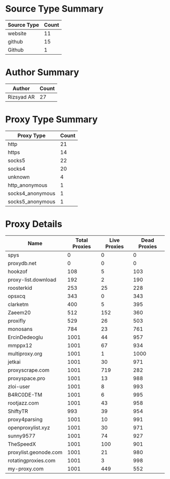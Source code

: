 # Source Type Summary

| Source Type | Count |
|-------------|-------|
| website | 11 |
| github | 15 |
| Github | 1 |


# Author Summary

| Author | Count |
|--------|-------|
| Rizsyad AR | 27 |


# Proxy Type Summary

| Proxy Type | Count |
|------------|-------|
| http | 21 |
| https | 14 |
| socks5 | 22 |
| socks4 | 20 |
| unknown | 4 |
| http_anonymous | 1 |
| socks4_anonymous | 1 |
| socks5_anonymous | 1 |


# Proxy Details

| Name | Total Proxies | Live Proxies | Dead Proxies |
|------|---------------|--------------|---------------|
| spys | 0 | 0 | 0 |
| proxydb.net | 0 | 0 | 0 |
| hookzof | 108 | 5 | 103 |
| proxy-list.download | 192 | 2 | 190 |
| roosterkid | 253 | 25 | 228 |
| opsxcq | 343 | 0 | 343 |
| clarketm | 400 | 5 | 395 |
| Zaeem20 | 512 | 152 | 360 |
| proxifly | 529 | 26 | 503 |
| monosans | 784 | 23 | 761 |
| ErcinDedeoglu | 1001 | 44 | 957 |
| mmppx12 | 1001 | 67 | 934 |
| multiproxy.org | 1001 | 1 | 1000 |
| jetkai | 1001 | 30 | 971 |
| proxyscrape.com | 1001 | 719 | 282 |
| proxyspace.pro | 1001 | 13 | 988 |
| zloi-user | 1001 | 8 | 993 |
| B4RC0DE-TM | 1001 | 6 | 995 |
| rootjazz.com | 1001 | 43 | 958 |
| ShiftyTR | 993 | 39 | 954 |
| proxy4parsing | 1001 | 10 | 991 |
| openproxylist.xyz | 1001 | 30 | 971 |
| sunny9577 | 1001 | 74 | 927 |
| TheSpeedX | 1001 | 100 | 901 |
| proxylist.geonode.com | 1001 | 21 | 980 |
| rotatingproxies.com | 1001 | 3 | 998 |
| my-proxy.com | 1001 | 449 | 552 |
